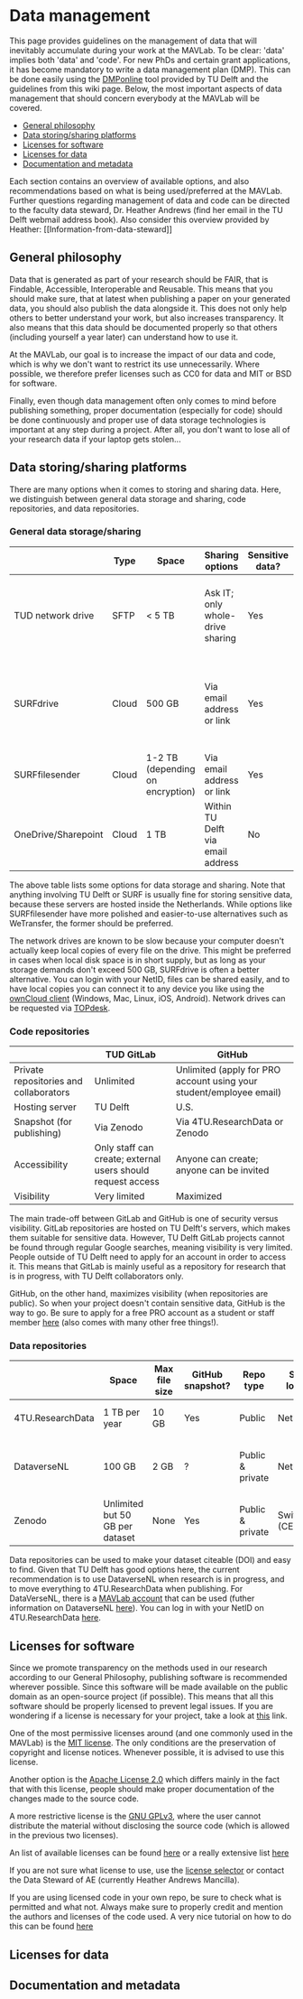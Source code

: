 # Data management

This page provides guidelines on the management of data that will inevitably accumulate during your work at the MAVLab. To be clear: 'data' implies both 'data' and 'code'. For new PhDs and certain grant applications, it has become mandatory to write a data management plan (DMP). This can be done easily using the [DMPonline](https://dmponline.tudelft.nl/) tool provided by TU Delft and the guidelines from this wiki page. Below, the most important aspects of data management that should concern everybody at the MAVLab will be covered.

- [General philosophy](#general-philosophy)
- [Data storing/sharing platforms](#data-storingsharing-platforms)
- [Licenses for software](#licenses-for-software)
- [Licenses for data](#licenses-for-data)
- [Documentation and metadata](#documentation-and-metadata)

Each section contains an overview of available options, and also recommendations based on what is being used/preferred at the MAVLab. Further questions regarding management of data and code can be directed to the faculty data steward, Dr. Heather Andrews (find her email in the TU Delft webmail address book). Also consider this overview provided by Heather: [[Information-from-data-steward]]

## General philosophy
Data that is generated as part of your research should be FAIR, that is Findable, Accessible, Interoperable and Reusable. This means that you should make sure, that at latest when publishing a paper on your generated data, you should also publish the data alongside it. This does not only help others to better understand your work, but also increases transparency. It also means that this data should be documented properly so that others (including yourself a year later) can understand how to use it.

At the MAVLab, our goal is to increase the impact of our data and code, which is why we don't want to restrict its use unnecessarily. Where possible, we therefore prefer licenses such as CC0 for data and MIT or BSD for software.

Finally, even though data management often only comes to mind before publishing something, proper documentation (especially for code) should be done continuously and proper use of data storage technologies is important at any step during a project. After all, you don't want to lose all of your research data if your laptop gets stolen...

## Data storing/sharing platforms

There are many options when it comes to storing and sharing data. Here, we distinguish between general data storage and sharing, code repositories, and data repositories.

### General data storage/sharing

|                     | Type  | Space                            | Sharing options                  | Sensitive data? | Purpose                                                                 |
|---------------------|-------|----------------------------------|----------------------------------|-----------------|-------------------------------------------------------------------------|
| TUD network drive   | SFTP  | < 5 TB                           | Ask IT; only whole-drive sharing | Yes             | Storing large amounts of long-term project data for an entire team      |
| SURFdrive           | Cloud | 500 GB                           | Via email address or link        | Yes             | Storing relatively large amounts of data while maintaining quick access |
| SURFfilesender      | Cloud | 1-2 TB (depending on encryption) | Via email address or link        | Yes             | Sending files securely                                                  |
| OneDrive/Sharepoint | Cloud | 1 TB                             | Within TU Delft via email address        | No              | ?                                                                       |

The above table lists some options for data storage and sharing. Note that anything involving TU Delft or SURF is usually fine for storing sensitive data, because these servers are hosted inside the Netherlands. While options like SURFfilesender have more polished and easier-to-use alternatives such as WeTransfer, the former should be preferred. 

The network drives are known to be slow because your computer doesn't actually keep local copies of every file on the drive. This might be preferred in cases when local disk space is in short supply, but as long as your storage demands don't exceed 500 GB, SURFdrive is often a better alternative. You can login with your NetID, files can be shared easily, and to have local copies you can connect it to any device you like using the [ownCloud client](https://owncloud.com/desktop-app/) (Windows, Mac, Linux, iOS, Android). Network drives can be requested via [TOPdesk](https://tudelft.topdesk.net).

### Code repositories

|                                        | TUD GitLab                                                  | GitHub                                                              |
|----------------------------------------|-------------------------------------------------------------|---------------------------------------------------------------------|
| Private repositories and collaborators | Unlimited                                                   | Unlimited (apply for PRO account using your student/employee email) |
| Hosting server                         | TU Delft                                                    | U.S.                                                                |
| Snapshot (for publishing)              | Via Zenodo                                                  | Via 4TU.ResearchData or Zenodo                                            |
| Accessibility                          | Only staff can create; external users should request access | Anyone can create; anyone can be invited                            |
| Visibility                             | Very limited                                                     | Maximized                                                           |

The main trade-off between GitLab and GitHub is one of security versus visibility. GitLab repositories are hosted on TU Delft's servers, which makes them suitable for sensitive data. However, TU Delft GitLab projects cannot be found through regular Google searches, meaning visibility is very limited. People outside of TU Delft need to apply for an account in order to access it. This means that GitLab is mainly useful as a repository for research that is in progress, with TU Delft collaborators only.

GitHub, on the other hand, maximizes visibility (when repositories are public). So when your project doesn't contain sensitive data, GitHub is the way to go. Be sure to apply for a free PRO account as a student or staff member [here](https://education.github.com/) (also comes with many other free things!).

### Data repositories

|             | Space                           | Max file size | GitHub snapshot? | Repo type        | Server location    | When to use?                           |
|-------------|---------------------------------|---------------|------------------|------------------|--------------------|----------------------------------------|
| 4TU.ResearchData  | 1 TB per year                   | 10 GB         | Yes              | Public           | Netherlands        | Published & long term preservation     |
| DataverseNL | 100 GB                          | 2 GB          | ?                | Public & private | Netherlands        | During research; sharing within MAVLab |
| Zenodo      | Unlimited but 50 GB per dataset | None          | Yes              | Public & private | Switzerland (CERN) | During research; sharing outside TUD   |

Data repositories can be used to make your dataset citeable (DOI) and easy to find. Given that TU Delft has good options here, the current recommendation is to use DataverseNL when research is in progress, and to move everything to 4TU.ResearchData when publishing. For DataVerseNL, there is a [MAVLab account](https://dataverse.nl/dataverse/mavlab) that can be used (futher information on DataverseNL [here](https://data.4tu.nl/info/en/use/manage-share)). You can log in with your NetID on 4TU.ResearchData [here](https://data.4tu.nl/info/en/).

## Licenses for software
Since we promote transparency on the methods used in our research according to our General Philosophy, publishing software is recommended wherever possible. Since this software will be made available on the public domain as an open-source project (if possible). This means that all this software should be properly licensed to prevent legal issues. If you are wondering if a license is necessary for your project, take a look at  [this](https://choosealicense.com/no-permission/) link. 

One of the most permissive licenses around (and one commonly used in the MAVLab) is the [MIT license](https://choosealicense.com/licenses/mit/#suggest-this-license). The only conditions are the preservation of copyright and license notices. Whenever possible, it is advised to use this license.

Another option is the [Apache License 2.0](https://choosealicense.com/licenses/apache-2.0/) which differs mainly in the fact that with this license, people should make proper documentation of the changes made to the source code. 

A more restrictive license is the [GNU GPLv3](https://choosealicense.com/licenses/gpl-3.0/), where the user cannot distribute the material without disclosing the source code (which is allowed in the previous two licenses).

An list of available licenses can be found [here](https://choosealicense.com/licenses/) or a really extensive list [here](https://spdx.org/licenses/)

If you are not sure what license to use, use the [license selector](https://ufal.github.io/public-license-selector/) or contact the Data Steward of AE (currently Heather Andrews Mancilla).

If you are using licensed code in your own repo, be sure to check what is permitted and what not. Always make sure to properly credit and mention the authors and licenses of the code used. A very nice tutorial on how to do this can be found [here](https://reuse.software/tutorial/)

## Licenses for data

## Documentation and metadata